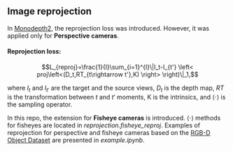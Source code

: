 ## Image reprojection

In [Monodepth2](https://arxiv.org/abs/1806.01260), the reprojection loss was introduced. However, it was applied only for **Perspective cameras**. 

#### Reprojection loss:
```math
L_{reproj}=\frac{1}{l}\sum_{i=1}^{l}\|I_t-I_{t'} \left< proj\left<(D_t,RT_{t\rightarrow t'},K) \right> \right)\|_1,
```
where $I_t$ and $I_{t'}$ are the target and the source views, $D_t$ is the depth map, $RT$ is the transformation between $t$ and $t'$ moments, K is the intrinsics, and $\left<\cdot\right>$ is the sampling operator.

In this repo, the extension for **Fisheye cameras** is introduced. $\left<\cdot\right>$ methods for fisheyes are located in  _reprojection.fisheye_reproj_. Examples of reprojection for perspective and fisheye cameras based on the [RGB-D Object Dataset](https://rgbd-dataset.cs.washington.edu/dataset/rgbd-scenes_aligned/) are presented in _example.ipynb_.